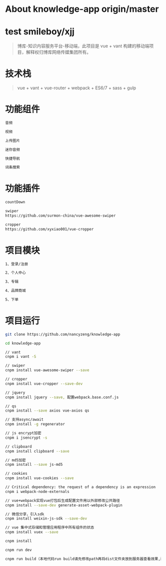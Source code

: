 # About knowledge-app origin/master

# test smileboy/xjj

> 博库-知识内容服务平台-移动端，此项目是 vue + vant 构建的移动端项目，解释权归博库网络传媒集团所有。

# 技术栈

> vue + vant + vue-router + webpack + ES6/7 + sass + gulp

# 功能组件

``` bash
音频

视频

上传图片

迷你音频

快捷导航

词条搜索
```

# 功能插件

``` bash
countDown

swiper
https://github.com/surmon-china/vue-awesome-swiper

cropper
https://github.com/xyxiao001/vue-cropper
```

# 项目模块

``` bash
1、登录/注册

2、个人中心

3、专辑

4、品牌商城

5、下单
```

# 项目运行

``` bash
git clone https://github.com/nancyzeng/knowledge-app

cd knowledge-app

// vant
cnpm i vant -S

// swiper
cnpm install vue-awesome-swiper --save

// cropper
cnpm install vue-cropper --save-dev

// jquery
cnpm install jquery --save, 配置webpack.base.conf.js

// qs
cnpm install --save axios vue-axios qs 

// 支持async/await
cnpm install -g regenerator

// js encrypt加密
cnpm i jsencrypt -s

// clipboard
cnpm install clipboard --save

// md5加密
cnpm install --save js-md5

// cookies
cnpm install vue-cookies --save

// Critical dependency: the request of a dependency is an expression
cnpm i webpack-node-externals

// vue+webpack实现vue打包后生成配置文件用以外部修改公共路径
cnpm install --save-dev generate-asset-webpack-plugin

// 微信分享，引入sdk
cnpm install weixin-js-sdk --save-dev

// vue 集中式存储和管理应用程序中所有组件的状态
cnpm install vuex --save

cnpm install

cnpm run dev

cnpm run build（本地代码run build请先修改path再将dist文件夹放到服务器查看效果,配置webpack.prod.conf.js - util.js - config/index.js）
```
